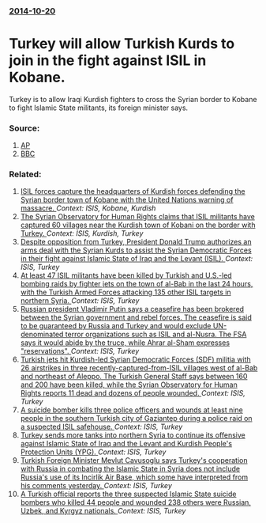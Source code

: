### [2014-10-20](/news/2014/10/20/index.md)

# Turkey will allow Turkish Kurds to join in the fight against ISIL in Kobane. 

Turkey is to allow Iraqi Kurdish fighters to cross the Syrian border to Kobane to fight Islamic State militants, its foreign minister says.


### Source:

1. [AP](http://hosted2.ap.org/APDEFAULT/3d281c11a96b4ad082fe88aa0db04305/Article_2014-10-20-ML-Iraq/id-4a36b3c3d62b4d7c9ad7a1e6c193eaea)
2. [BBC](http://www.bbc.com/news/world-middle-east-29685830)

### Related:

1. [ISIL forces capture the headquarters of Kurdish forces defending the Syrian border town of Kobane with the United Nations warning of massacre. ](/news/2014/10/10/isil-forces-capture-the-headquarters-of-kurdish-forces-defending-the-syrian-border-town-of-kobane-with-the-united-nations-warning-of-massacr.md) _Context: ISIS, Kobane, Kurdish_
2. [The Syrian Observatory for Human Rights claims that ISIL militants have captured 60 villages near the Kurdish town of Kobani on the border with Turkey. ](/news/2014/09/20/the-syrian-observatory-for-human-rights-claims-that-isil-militants-have-captured-60-villages-near-the-kurdish-town-of-kobani-on-the-border-w.md) _Context: ISIS, Kurdish, Turkey_
3. [Despite opposition from Turkey, President Donald Trump authorizes an arms deal with the Syrian Kurds to assist the Syrian Democratic Forces in their fight against Islamic State of Iraq and the Levant (ISIL). ](/news/2017/05/9/despite-opposition-from-turkey-president-donald-trump-authorizes-an-arms-deal-with-the-syrian-kurds-to-assist-the-syrian-democratic-forces.md) _Context: ISIS, Turkey_
4. [At least 47 ISIL militants have been killed by Turkish and U.S.-led bombing raids by fighter jets on the town of al-Bab in the last 24 hours, with the Turkish Armed Forces attacking 135 other ISIL targets in northern Syria. ](/news/2017/02/3/at-least-47-isil-militants-have-been-killed-by-turkish-and-u-s-led-bombing-raids-by-fighter-jets-on-the-town-of-al-bab-in-the-last-24-hours.md) _Context: ISIS, Turkey_
5. [Russian president Vladimir Putin says a ceasefire has been brokered between the Syrian government and rebel forces. The ceasefire is said to be guaranteed by Russia and Turkey and would exclude UN-denominated terror organizations such as ISIL and al-Nusra. The FSA says it would abide by the truce, while Ahrar al-Sham expresses "reservations". ](/news/2016/12/29/russian-president-vladimir-putin-says-a-ceasefire-has-been-brokered-between-the-syrian-government-and-rebel-forces-the-ceasefire-is-said-to.md) _Context: ISIS, Turkey_
6. [Turkish jets hit Kurdish-led Syrian Democratic Forces (SDF) militia with 26 airstrikes in three recently-captured-from-ISIL villages west of al-Bab and northeast of Aleppo. The Turkish General Staff says between 160 and 200 have been killed, while the Syrian Observatory for Human Rights reports 11 dead and dozens of people wounded. ](/news/2016/10/20/turkish-jets-hit-kurdish-led-syrian-democratic-forces-sdf-militia-with-26-airstrikes-in-three-recently-captured-from-isil-villages-west-of.md) _Context: ISIS, Turkey_
7. [A suicide bomber kills three police officers and wounds at least nine people in the southern Turkish city of Gaziantep during a police raid on a suspected ISIL safehouse. ](/news/2016/10/16/a-suicide-bomber-kills-three-police-officers-and-wounds-at-least-nine-people-in-the-southern-turkish-city-of-gaziantep-during-a-police-raid.md) _Context: ISIS, Turkey_
8. [Turkey sends more tanks into northern Syria to continue its offensive against Islamic State of Iraq and the Levant and Kurdish People's Protection Units (YPG). ](/news/2016/08/25/turkey-sends-more-tanks-into-northern-syria-to-continue-its-offensive-against-islamic-state-of-iraq-and-the-levant-and-kurdish-people-s-prot.md) _Context: ISIS, Turkey_
9. [Turkish Foreign Minister Mevlut Cavusoglu says Turkey's cooperation with Russia in combating the Islamic State in Syria does not include Russia's use of its Incirlik Air Base, which some have interpreted from his comments yesterday. ](/news/2016/07/4/turkish-foreign-minister-mevla1-4t-aavuaoalu-says-turkey-s-cooperation-with-russia-in-combating-the-islamic-state-in-syria-does-not-include.md) _Context: ISIS, Turkey_
10. [A Turkish official reports the three suspected Islamic State suicide bombers who killed 44 people and wounded 238 others were Russian, Uzbek, and Kyrgyz nationals. ](/news/2016/06/30/a-turkish-official-reports-the-three-suspected-islamic-state-suicide-bombers-who-killed-44-people-and-wounded-238-others-were-russian-uzbek.md) _Context: ISIS, Turkey_
